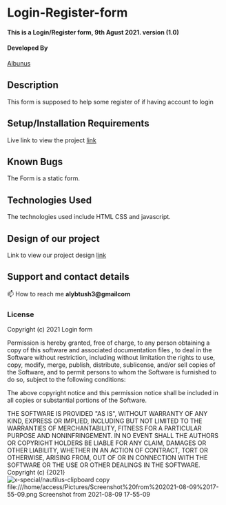 # Login-Register-form

#### This is a Login/Register form, 9th Agust 2021. version (1.0)
#### Developed By 
[Albunus](https://github.com/albunus)

## Description
 This form is supposed to help some register of if having account to login
 
## Setup/Installation Requirements

Live link to view the project [link](https://rhonajoyke.github.io/GetmeHome)

## Known Bugs
The Form is a static form.

## Technologies Used
The technologies used include HTML CSS and javascript.

## Design of our project
Link to view our project design [link](https://www.figma.com/file/o5eZZpiv4sh1sWFUWpYiVT/my-page?node-id=1%3A6)

## Support and contact details
📫 How to reach me **alybtush3@gmailcom**
### License
Copyright (c) 2021 Login form

Permission is hereby granted, free of charge, to any person obtaining a copy of this software and associated documentation files , to deal in the Software without restriction, including without limitation the rights to use, copy, modify, merge, publish, distribute, sublicense, and/or sell copies of the Software, and to permit persons to whom the Software is furnished to do so, subject to the following conditions:

The above copyright notice and this permission notice shall be included in all copies or substantial portions of the Software.

THE SOFTWARE IS PROVIDED "AS IS", WITHOUT WARRANTY OF ANY KIND, EXPRESS OR IMPLIED, INCLUDING BUT NOT LIMITED TO THE WARRANTIES OF MERCHANTABILITY, FITNESS FOR A PARTICULAR PURPOSE AND NONINFRINGEMENT. IN NO EVENT SHALL THE AUTHORS OR COPYRIGHT HOLDERS BE LIABLE FOR ANY CLAIM, DAMAGES OR OTHER LIABILITY, WHETHER IN AN ACTION OF CONTRACT, TORT OR OTHERWISE, ARISING FROM, OUT OF OR IN CONNECTION WITH THE SOFTWARE OR THE USE OR OTHER DEALINGS IN THE SOFTWARE.
Copyright (c) {2021} 
![x-special/nautilus-clipboard
copy
file:///home/access/Pictures/Screenshot%20from%202021-08-09%2017-55-09.png
![Screenshot from 2021-08-09 17-55-09](https://user-images.githubusercontent.com/87478853/128753323-5fb8af09-2a59-4180-ab94-addd1d40cee6.png)
](https://user-images.githubusercontent.com/28980865/128177322-a6b807f2-e0da-4091-9a7d-00364d322804.png)
